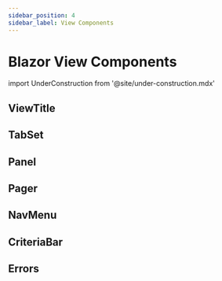 ```yaml
---
sidebar_position: 4
sidebar_label: View Components
---
```


# Blazor View Components

import UnderConstruction from  '@site/under-construction.mdx'

<UnderConstruction />

## ViewTitle
## TabSet
## Panel
## Pager
## NavMenu
## CriteriaBar
## Errors

